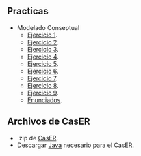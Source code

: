 ## Practicas
- Modelado Conseptual
  - [Ejercicio 1](https://github.com/juani48/Facultad-Practicas/blob/main/2do/2do%20Cuatrimestre/DBD/Practica%201/Ej01/Ej-01-CasER.png).
  - [Ejercicio 2](https://github.com/juani48/Facultad-Practicas/blob/main/2do/2do%20Cuatrimestre/DBD/Practica%201/Ej02/Ej02-CasER.png).
  - [Ejercicio 3](https://github.com/juani48/Facultad-Practicas/blob/main/2do/2do%20Cuatrimestre/DBD/Practica%201/Ej03/Ej03-CasER.png).
  - [Ejercicio 4](https://github.com/juani48/Facultad-Practicas/blob/main/2do/2do%20Cuatrimestre/DBD/Practica%201/Ej04/Ej04-CasER.png).
  - [Ejercicio 5](https://github.com/juani48/Facultad-Practicas/blob/main/2do/2do%20Cuatrimestre/DBD/Practica%201/Ej04/Ej04-CasER.png).
  - [Ejercicio 6](https://github.com/juani48/Facultad-Practicas/blob/main/2do/2do%20Cuatrimestre/DBD/Practica%201/Ej05/Ej05-CasER.png).
  - [Ejercicio 7](https://github.com/juani48/Facultad-Practicas/blob/main/2do/2do%20Cuatrimestre/DBD/Practica%201/Ej06/Ej05-CasER.png).
  - [Ejercicio 8](https://github.com/juani48/Facultad-Practicas/blob/main/2do/2do%20Cuatrimestre/DBD/Practica%201/Ej07/Ej08-CasER.png).
  - [Ejercicio 9](https://github.com/juani48/Facultad-Practicas/blob/main/2do/2do%20Cuatrimestre/DBD/Practica%201/Ej09/Ej09-CasER.png).
  - [Enunciados](https://github.com/juani48/Facultad-Practicas/blob/main/2do/2do%20Cuatrimestre/DBD/Practica%201/Pr%C3%A1ctica1.pdf).
## Archivos de CasER
- .zip de [CasER](https://github.com/juani48/Facultad-Practicas/blob/main/2do/2do%20Cuatrimestre/DBD/CasER/CasER.zip).
- Descargar [Java](https://github.com/juani48/Facultad-Practicas/blob/main/2do/2do%20Cuatrimestre/DBD/CasER/JAVA%20PARA%20CASER.rar) necesario para el CasER.
